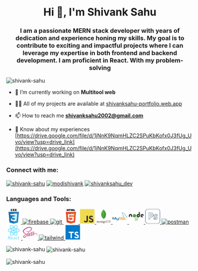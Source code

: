<h1 align="center">Hi 👋, I'm Shivank Sahu</h1>
<h3 align="center">I am a passionate MERN stack developer with years of dedication and experience honing my skills. My goal is to contribute to exciting and impactful projects where I can leverage my expertise in both frontend and backend development. I am proficient in React. With my problem-solving</h3>

<p align="left"> <img src="https://komarev.com/ghpvc/?username=shivank-sahu&label=Profile%20views&color=0e75b6&style=flat" alt="shivank-sahu" /> </p>

- 🔭 I’m currently working on **Multitool web**

- 👨‍💻 All of my projects are available at [shivanksahu-portfolio.web.app](shivanksahu-portfolio.web.app)

- 📫 How to reach me **shivanksahu2002@gmail.com**

- 📄 Know about my experiences [https://drive.google.com/file/d/1jNnK9NqmHLZC2SPuKbKofx0J3fUg_Uvo/view?usp=drive_link](https://drive.google.com/file/d/1jNnK9NqmHLZC2SPuKbKofx0J3fUg_Uvo/view?usp=drive_link)

<h3 align="left">Connect with me:</h3>
<p align="left">
<a href="https://linkedin.com/in/shivank-sahu" target="blank"><img align="center" src="https://raw.githubusercontent.com/rahuldkjain/github-profile-readme-generator/master/src/images/icons/Social/linked-in-alt.svg" alt="shivank-sahu" height="30" width="40" /></a>
<a href="https://instagram.com/modishivank" target="blank"><img align="center" src="https://raw.githubusercontent.com/rahuldkjain/github-profile-readme-generator/master/src/images/icons/Social/instagram.svg" alt="modishivank" height="30" width="40" /></a>
<a href="https://www.hackerrank.com/shivanksahu_dev" target="blank"><img align="center" src="https://raw.githubusercontent.com/rahuldkjain/github-profile-readme-generator/master/src/images/icons/Social/hackerrank.svg" alt="shivanksahu_dev" height="30" width="40" /></a>
</p>

<h3 align="left">Languages and Tools:</h3>
<p align="left"> <a href="https://www.w3schools.com/css/" target="_blank" rel="noreferrer"> <img src="https://raw.githubusercontent.com/devicons/devicon/master/icons/css3/css3-original-wordmark.svg" alt="css3" width="40" height="40"/> </a> <a href="https://firebase.google.com/" target="_blank" rel="noreferrer"> <img src="https://www.vectorlogo.zone/logos/firebase/firebase-icon.svg" alt="firebase" width="40" height="40"/> </a> <a href="https://git-scm.com/" target="_blank" rel="noreferrer"> <img src="https://www.vectorlogo.zone/logos/git-scm/git-scm-icon.svg" alt="git" width="40" height="40"/> </a> <a href="https://www.w3.org/html/" target="_blank" rel="noreferrer"> <img src="https://raw.githubusercontent.com/devicons/devicon/master/icons/html5/html5-original-wordmark.svg" alt="html5" width="40" height="40"/> </a> <a href="https://developer.mozilla.org/en-US/docs/Web/JavaScript" target="_blank" rel="noreferrer"> <img src="https://raw.githubusercontent.com/devicons/devicon/master/icons/javascript/javascript-original.svg" alt="javascript" width="40" height="40"/> </a> <a href="https://www.mongodb.com/" target="_blank" rel="noreferrer"> <img src="https://raw.githubusercontent.com/devicons/devicon/master/icons/mongodb/mongodb-original-wordmark.svg" alt="mongodb" width="40" height="40"/> </a> <a href="https://www.mysql.com/" target="_blank" rel="noreferrer"> <img src="https://raw.githubusercontent.com/devicons/devicon/master/icons/mysql/mysql-original-wordmark.svg" alt="mysql" width="40" height="40"/> </a> <a href="https://nodejs.org" target="_blank" rel="noreferrer"> <img src="https://raw.githubusercontent.com/devicons/devicon/master/icons/nodejs/nodejs-original-wordmark.svg" alt="nodejs" width="40" height="40"/> </a> <a href="https://www.photoshop.com/en" target="_blank" rel="noreferrer"> <img src="https://raw.githubusercontent.com/devicons/devicon/master/icons/photoshop/photoshop-line.svg" alt="photoshop" width="40" height="40"/> </a> <a href="https://postman.com" target="_blank" rel="noreferrer"> <img src="https://www.vectorlogo.zone/logos/getpostman/getpostman-icon.svg" alt="postman" width="40" height="40"/> </a> <a href="https://reactjs.org/" target="_blank" rel="noreferrer"> <img src="https://raw.githubusercontent.com/devicons/devicon/master/icons/react/react-original-wordmark.svg" alt="react" width="40" height="40"/> </a> <a href="https://sass-lang.com" target="_blank" rel="noreferrer"> <img src="https://raw.githubusercontent.com/devicons/devicon/master/icons/sass/sass-original.svg" alt="sass" width="40" height="40"/> </a> <a href="https://tailwindcss.com/" target="_blank" rel="noreferrer"> <img src="https://www.vectorlogo.zone/logos/tailwindcss/tailwindcss-icon.svg" alt="tailwind" width="40" height="40"/> </a> <a href="https://www.typescriptlang.org/" target="_blank" rel="noreferrer"> <img src="https://raw.githubusercontent.com/devicons/devicon/master/icons/typescript/typescript-original.svg" alt="typescript" width="40" height="40"/> </a> </p>

<p><img align="left" src="https://github-readme-stats.vercel.app/api/top-langs?username=shivank-sahu&show_icons=true&locale=en&layout=compact" alt="shivank-sahu" /></p>

<p>&nbsp;<img align="center" src="https://github-readme-stats.vercel.app/api?username=shivank-sahu&show_icons=true&locale=en" alt="shivank-sahu" /></p>

<p><img align="center" src="https://github-readme-streak-stats.herokuapp.com/?user=shivank-sahu&" alt="shivank-sahu" /></p>
